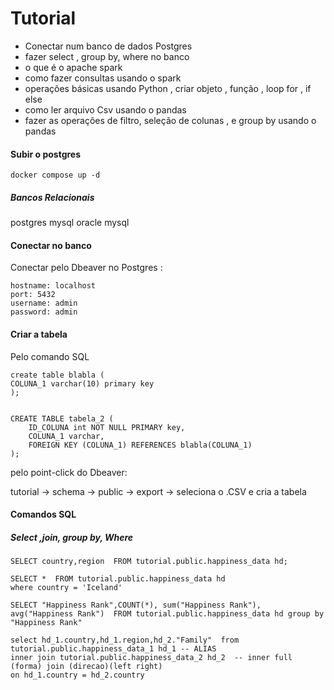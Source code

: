 # Tutorial


* Conectar num banco de dados Postgres 
* ⁠fazer select , group by, where no banco
* ⁠o que é o apache spark
* ⁠como fazer consultas usando o spark 
* ⁠operações básicas usando Python , criar objeto , função , loop for , if else 
* ⁠como ler arquivo Csv usando o pandas 
* ⁠fazer as operações de filtro, seleção de colunas , e group by usando o pandas


#### Subir o postgres
````
docker compose up -d
````

##### Bancos Relacionais

postgres
mysql
oracle
mysql


#### Conectar no banco

Conectar pelo  Dbeaver no Postgres :

````
hostname: localhost
port: 5432
username: admin
password: admin
````

#### Criar a tabela

Pelo comando SQL
````
create table blabla (
COLUNA_1 varchar(10) primary key
);


CREATE TABLE tabela_2 (
    ID_COLUNA int NOT NULL PRIMARY key,
    COLUNA_1 varchar,
    FOREIGN KEY (COLUNA_1) REFERENCES blabla(COLUNA_1)
);
````


pelo point-click do Dbeaver:

tutorial -> schema -> public -> export -> seleciona o .CSV  e cria a tabela

#### Comandos SQL

##### Select ,join, group by, Where

````
SELECT country,region  FROM tutorial.public.happiness_data hd;
````

`````
SELECT *  FROM tutorial.public.happiness_data hd
where country = 'Iceland'
`````

````
SELECT "Happiness Rank",COUNT(*), sum("Happiness Rank"), avg("Happiness Rank")  FROM tutorial.public.happiness_data hd group by "Happiness Rank"
````

```
select hd_1.country,hd_1.region,hd_2."Family"  from tutorial.public.happiness_data_1 hd_1 -- ALIAS
inner join tutorial.public.happiness_data_2 hd_2  -- inner full (forma) join (direcao)(left right)
on hd_1.country = hd_2.country
```







